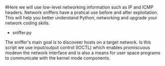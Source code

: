 #Here we will use low-level networking information such as IP and ICMP headers. Network sniffers have a pratical use before and after exploitation. This will help you better understand Python, networking and upgrade your network coding skills. 

- sniffer.py

The sniffer's main goal is to discoveer hosts on a target network. Is this script we use input/output control (IOCTL) which enables promiscuous modeon the network interface and is also a means for user space programs to communicate with the kernel mode components. 
